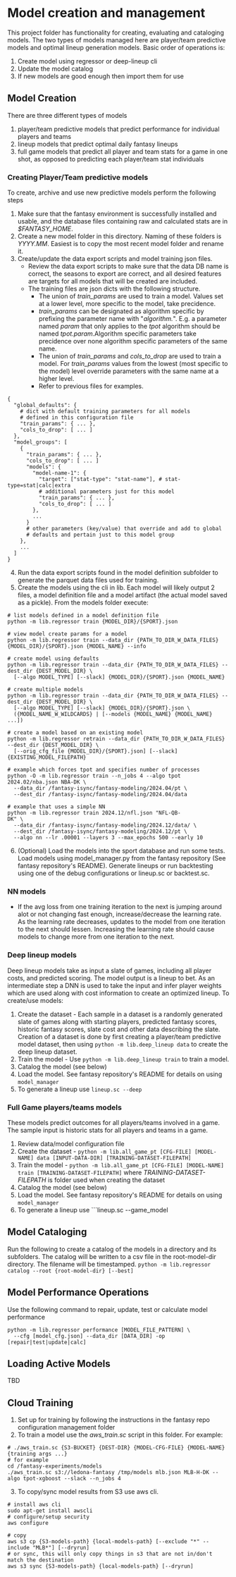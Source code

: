 # Model creation and management
This project folder has functionality for creating, evaluating and cataloging models. The
two types of models managed here are player/team predictive models and optimal lineup
generation models. Basic order of operations is:
1. Create model using regressor or deep-lineup cli
1. Update the model catalog
1. If new models are good enough then import them for use

## Model Creation
There are three different types of models
1. player/team predictive models that predict performance for individual players and teams
1. lineup models that predict optimal daily fantasy lineups
1. full game models that predict all player and team stats for a game in one shot, as opposed to predicting each player/team stat individuals

### Creating Player/Team predictive models
To create, archive and use new predictive models perform the following steps

1. Make sure that the fantasy environment is successfully installed and usable, and the 
database files containing raw and calculated stats are in _$FANTASY_HOME_.
2. Create a new model folder in this directory. Naming of these folders is _YYYY.MM_. Easiest is to copy the most recent model folder and rename it.
3. Create/update the data export scripts and model training json files. 
    - Review the data export scripts to make sure that the data DB name is correct, the seasons to export are correct, and all desired features are targets for all models that will be created are included.
    - The training files are json dicts with the following structure. 
      - The union of _train_params_ are used to train a model. Values set at a lower level, more specific to the model, take precidence.
      - _train_params_ can be designated as algorithm specific by prefixing the parameter name with "_algorithm._". E.g. a parameter named _param_ that only applies to the _tpot_ algorithm should be named _tpot.param_.Algorithm specific parameters take precidence over none algorithm specific parameters of the same name.
      - The union of _train_params_ and _cols_to_drop_ are used to train a model. For _train_params_ values from the lowest (most specific to the model) level override parameters with the same name at a higher level.
      - Refer to previous files for examples.
```
{
  "global_defaults": {
    # dict with default training parameters for all models
    # defined in this configuration file
    "train_params": { ... },
    "cols_to_drop": [ ... ]
  },
  "model_groups": [
    {
      "train_params": { ... },
      "cols_to_drop": [ ... ]
      "models": {
        "model-name-1": {
          "target": ["stat-type": "stat-name"], # stat-type=stat|calc|extra
          # additional parameters just for this model
          "train_params": { ... },
          "cols_to_drop": [ ... ]
        },
        ...
      }
      # other parameters (key/value) that override and add to global 
      # defaults and pertain just to this model group
    },
    ...
  ]
}
```
4. Run the data export scripts found in the model definition subfolder to generate the parquet data files used for training.
5. Create the models using the cli in lib. Each model will likely output 2 files, a model definition file and a model artifact (the actual model saved as a pickle). From the models folder execute:
```
# list models defined in a model definition file
python -m lib.regressor train {MODEL_DIR}/{SPORT}.json

# view model create params for a model
python -m lib.regressor train --data_dir {PATH_TO_DIR_W_DATA_FILES} {MODEL_DIR}/{SPORT}.json {MODEL_NAME} --info

# create model using defaults
python -m lib.regressor train --data_dir {PATH_TO_DIR_W_DATA_FILES} --dest_dir {DEST_MODEL_DIR} \
  [--algo MODEL_TYPE] [--slack] {MODEL_DIR}/{SPORT}.json {MODEL_NAME}

# create multiple models
python -m lib.regressor train --data_dir {PATH_TO_DIR_W_DATA_FILES} --dest_dir {DEST_MODEL_DIR} \
  [--algo MODEL_TYPE] [--slack] {MODEL_DIR}/{SPORT}.json \
  ({MODEL_NAME_W_WILDCARDS} | [--models {MODEL_NAME} {MODEL_NAME} ...])

# create a model based on an existing model 
python -m lib.regressor retrain --data_dir {PATH_TO_DIR_W_DATA_FILES} --dest_dir {DEST_MODEL_DIR} \
  [--orig_cfg_file {MODEL_DIR}/{SPORT}.json] [--slack] {EXISTING_MODEL_FILEPATH}

# example which forces tpot and specifies number of processes
python -O -m lib.regressor train --n_jobs 4 --algo tpot 2024.02/nba.json NBA-DK \
  --data_dir /fantasy-isync/fantasy-modeling/2024.04/pt \
  --dest_dir /fantasy-isync/fantasy-modeling/2024.04/data

# example that uses a simple NN
python -m lib.regressor train 2024.12/nfl.json "NFL-QB-
DK" \
  --data_dir /fantasy-isync/fantasy-modeling/2024.12/data/ \
  --dest_dir /fantasy-isync/fantasy-modeling/2024.12/pt \
  --algo nn --lr .00001 --layers 3 --max_epochs 500 --early 10
```
6. (Optional) Load the models into the sport database and run some tests. Load models using 
model_manager.py from the fantasy repository (See fantasy repository's README). 
Generate lineups or run backtesting using one of the debug configurations or lineup.sc or backtest.sc.

### NN models
- If the avg loss from one training iteration to the next is jumping around alot or not changing fast enough, increase/decrease the learning rate. As the learning rate decreases, updates to the model from one iteration to the next should lessen. Increasing the learning rate should cause models to change more from one iteration to the next.

### Deep lineup models
Deep lineup models take as input a slate of games, including all player costs, and predicted scoring. The model output is a lineup to bet. As an intermediate step a DNN is used to take the input and infer player weights which are used along with cost information to create an optimized lineup. To create/use models:

1. Create the dataset - Each sample in a dataset is a randomly generated slate of games along with starting players, predicted fantasy scores, historic fantasy scores, slate cost and other data describing the slate. Creation of a dataset is done by first creating a player/team predictive model dataset, then using ```python -m lib.deep_lineup data``` to create the deep lineup dataset. 
1. Train the model - Use ```python -m lib.deep_lineup train``` to train a model.
1. Catalog the model (see below)
1. Load the model. See fantasy repository's README for details on using ```model_manager```
1. To generate a lineup use ```lineup.sc --deep```

### Full Game players/teams models
These models predict outcomes for all players/teams involved in a game. The sample input is historic stats for all players and teams in a game.

1. Review data/model configuration file
1. Create the dataset - ```python -m lib.all_game_pt [CFG-FILE] [MODEL-NAME] data [INPUT-DATA-DIR] [TRAINING-DATASET-FILEPATH]```
1. Train the model - ```python -m lib.all_game_pt [CFG-FILE] [MODEL-NAME] train [TRAINING-DATASET-FILEPATH]``` where _TRAINING-DATASET-FILEPATH_ is folder used when creating the dataset
1. Catalog the model (see below)
1. Load the model. See fantasy repository's README for details on using ```model_manager```
1. To generate a lineup use ```lineup.sc --game_model

## Model Cataloging
Run the following to create a catalog of the models in a directory and its subfolders. The catalog will be written to a csv file in the root-model-dir directory. The filename will be timestamped.
```python -m lib.regressor catalog --root {root-model-dir} [--best]```

## Model Performance Operations
Use the following command to repair, update, test or calculate model performance
```
python -m lib.regressor performance [MODEL_FILE_PATTERN] \
  --cfg [model_cfg.json] --data_dir [DATA_DIR] -op [repair|test|update|calc]
```

## Loading Active Models
TBD

## Cloud Training
1. Set up for training by following the instructions in the fantasy repo configuration management folder
2. To train a model use the _aws_train.sc_ script in this folder. For example:
```
# ./aws_train.sc {S3-BUCKET} {DEST-DIR} {MODEL-CFG-FILE} {MODEL-NAME} {training args ...}
# for example
cd /fantasy-experiments/models
./aws_train.sc s3://ledona-fantasy /tmp/models mlb.json MLB-H-DK --algo tpot-xgboost --slack --n_jobs 4
```
3. To copy/sync model results from S3 use aws cli.
```
# install aws cli
sudo apt-get install awscli
# configure/setup security
aws configure

# copy
aws s3 cp {S3-models-path} {local-models-path} [--exclude "*" --include "MLB*"] [--dryrun]
# or sync, this will only copy things in s3 that are not in/don't match the destination
aws s3 sync {S3-models-path} {local-models-path} [--dryrun]
```